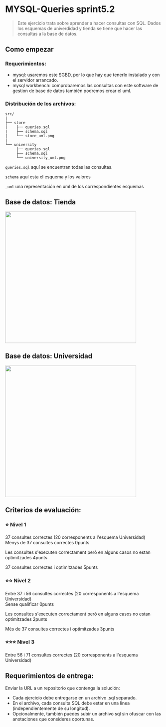 # MYSQL-Queries sprint5.2
>Este ejercicio trata sobre aprender a hacer consultas con SQL. Dados los esquemas de univerdidad y tienda se tiene que hacer las consultas a la base de datos.

## Como empezar

### Requerimientos:

- mysql: usaremos este SGBD, por lo que hay que tenerlo instalado y con el servidor arrancado.
- mysql workbench: comprobaremos las consultas con este software de gestion de base de datos también podremos crear el uml.

### Distribución de los archivos:

```
src/
|
├── store
|    ├── queries.sql
|    ├── schema.sql
|    └── store_uml.png
|
└── university
     ├── queries.sql
     ├── schema.sql
     └── university_uml.png
```

```queries.sql``` aquí se encuentran todas las consultas. <br>

```schema``` aquí esta el esquema y los valores <br>

```_uml``` una representación en uml de los correspondientes esquemas<br>

## Base de datos: Tienda
<img height="420px" src="https://github.com/paula-uxengineer/mysql-queries/blob/main/src/store/store_uml.png">

## Base de datos: Universidad
<img height="420px" src="https://github.com/paula-uxengineer/mysql-queries/blob/main/src/university/university_uml.png">

## Criterios de evaluación:

### ⭐️ Nivel 1
37 consultes correctes (20 corresponents a l'esquema Universidad)	
Menys de 37 consultes correctes
0punts
	
Les consultes s'executen correctament però en alguns casos no estan optimitzades
4punts
	
37 consultes correctes i optimitzades
5punts

### ⭐️⭐️ Nivel 2
Entre 37 i 56 consultes correctes (20 corresponents a l'esquema Universidad)	
Sense qualificar
0punts
	
Les consultes s'executen correctament però en alguns casos no estan optimitzades
2punts
	
Més de 37 consultes correctes i optimitzades
3punts

### ⭐️⭐️⭐️ Nivel 3
Entre 56 i 71 consultes correctes (20 corresponents a l'esquema Universidad)

## Requerimientos de entrega:
Enviar la URL a un repositorio que contenga la solución:

- Cada ejercicio debe entregarse en un archivo .sql separado.
- En el archivo, cada consulta SQL debe estar en una línea (independientemente de su longitud).
- Opcionalmente, también puedes subir un archivo sql sin ofuscar con las anotaciones que consideres oportunas.

